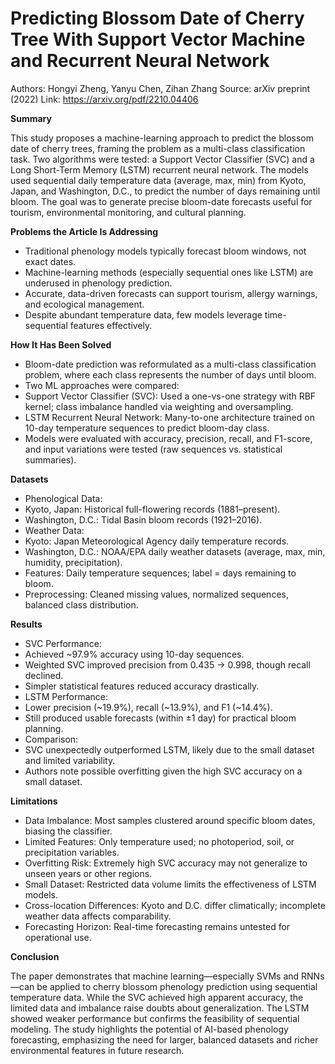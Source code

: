# Predicting Blossom Date of Cherry Tree With Support Vector Machine and Recurrent Neural Network

Authors: Hongyi Zheng, Yanyu Chen, Zihan Zhang
Source: arXiv preprint (2022)
Link: https://arxiv.org/pdf/2210.04406

**Summary**

This study proposes a machine-learning approach to predict the blossom date of cherry trees, framing the problem as a multi-class classification task. Two algorithms were tested: a Support Vector Classifier (SVC) and a Long Short-Term Memory (LSTM) recurrent neural network. The models used sequential daily temperature data (average, max, min) from Kyoto, Japan, and Washington, D.C., to predict the number of days remaining until bloom. The goal was to generate precise bloom-date forecasts useful for tourism, environmental monitoring, and cultural planning.

**Problems the Article Is Addressing**

- Traditional phenology models typically forecast bloom windows, not exact dates.
- Machine-learning methods (especially sequential ones like LSTM) are underused in phenology prediction.
- Accurate, data-driven forecasts can support tourism, allergy warnings, and ecological management.
- Despite abundant temperature data, few models leverage time-sequential features effectively.

**How It Has Been Solved**

- Bloom-date prediction was reformulated as a multi-class classification problem, where each class represents the number of days until bloom.
- Two ML approaches were compared:
- Support Vector Classifier (SVC): Used a one-vs-one strategy with RBF kernel; class imbalance handled via weighting and oversampling.
- LSTM Recurrent Neural Network: Many-to-one architecture trained on 10-day temperature sequences to predict bloom-day class.
- Models were evaluated with accuracy, precision, recall, and F1-score, and input variations were tested (raw sequences vs. statistical summaries).

**Datasets**

- Phenological Data:
- Kyoto, Japan: Historical full-flowering records (1881–present).
- Washington, D.C.: Tidal Basin bloom records (1921–2016).
- Weather Data:
- Kyoto: Japan Meteorological Agency daily temperature records.
- Washington, D.C.: NOAA/EPA daily weather datasets (average, max, min, humidity, precipitation).
- Features: Daily temperature sequences; label = days remaining to bloom.
- Preprocessing: Cleaned missing values, normalized sequences, balanced class distribution.

**Results**

- SVC Performance:
- Achieved ~97.9% accuracy using 10-day sequences.
- Weighted SVC improved precision from 0.435 → 0.998, though recall declined.
- Simpler statistical features reduced accuracy drastically.
- LSTM Performance:
- Lower precision (~19.9%), recall (~13.9%), and F1 (~14.4%).
- Still produced usable forecasts (within ±1 day) for practical bloom planning.
- Comparison:
- SVC unexpectedly outperformed LSTM, likely due to the small dataset and limited variability.
- Authors note possible overfitting given the high SVC accuracy on a small dataset.

**Limitations**

- Data Imbalance: Most samples clustered around specific bloom dates, biasing the classifier.
- Limited Features: Only temperature used; no photoperiod, soil, or precipitation variables.
- Overfitting Risk: Extremely high SVC accuracy may not generalize to unseen years or other regions.
- Small Dataset: Restricted data volume limits the effectiveness of LSTM models.
- Cross-location Differences: Kyoto and D.C. differ climatically; incomplete weather data affects comparability.
- Forecasting Horizon: Real-time forecasting remains untested for operational use.

**Conclusion**

The paper demonstrates that machine learning—especially SVMs and RNNs—can be applied to cherry blossom phenology prediction using sequential temperature data. While the SVC achieved high apparent accuracy, the limited data and imbalance raise doubts about generalization. The LSTM showed weaker performance but confirms the feasibility of sequential modeling. The study highlights the potential of AI-based phenology forecasting, emphasizing the need for larger, balanced datasets and richer environmental features in future research.